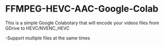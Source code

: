 # FFMPEG-HEVC-AAC-Google-Colab
This is a simple Google Colabotary that will encode your videos files from GDrive to HEVC/NVENC_HEVC

-Support multiple files at the same times
